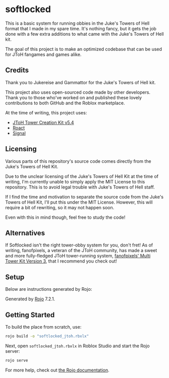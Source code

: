 # softlocked
This is a basic system for running obbies in the Juke's Towers of Hell format that I made in my spare time.
It's nothing fancy, but it gets the job done with a few extra additions to what came with the Juke's Towers of Hell kit.

The goal of this project is to make an optimized codebase that can be used for JToH fangames and games alike.

## Credits
Thank you to Jukereise and Gammattor for the Juke's Towers of Hell kit.

This project also uses open-sourced code made by other developers. Thank you to those who've worked on and published these lovely contributions to both GitHub and the Roblox marketplace.

At the time of writing, this project uses:
- [JToH Tower Creation Kit v5.4](https://www.roblox.com/library/5732647165/JToH-Tower-Creation-Kit-v5-4)
- [Roact](https://www.github.com/roblox/roact)
- [Signal](https://github.com/Quenty/NevermoreEngine/blob/9f9f8e3f0d50f73392271011aa3a37f137ae03fb/src/signal/src/Shared/Signal.lua)

## Licensing
Various parts of this repository's source code comes directly from the Juke's Towers of Hell Kit.

Due to the unclear licensing of the Juke's Towers of Hell Kit at the time of writing, I'm currently unable to simply apply the MIT License to this repository. This is to avoid legal trouble with Juke's Towers of Hell staff.

If I find the time and motivation to separate the source code from the Juke's Towers of Hell Kit, I'll put this under the MIT License. However, this will require a bit of rewriting, so it may not happen soon.

Even with this in mind though, feel free to study the code!

## Alternatives
If Softlocked isn't the right tower-obby system for you, don't fret! As of writing, fanofpixels, a veteran of the JToH community, has made a sweet and more fully-fledged JToH tower-running system, [fanofpixels' Multi Tower Kit Version 3](https://www.roblox.com/games/6288980926/fanofpixels-Multi-Tower-Kit-V3-Template-Place), that I recommend you check out!

## Setup
Below are instructions generated by Rojo:

Generated by [Rojo](https://github.com/rojo-rbx/rojo) 7.2.1.

## Getting Started
To build the place from scratch, use:

```bash
rojo build -o "softlocked_jtoh.rbxlx"
```

Next, open `softlocked_jtoh.rbxlx` in Roblox Studio and start the Rojo server:

```bash
rojo serve
```

For more help, check out [the Rojo documentation](https://rojo.space/docs).